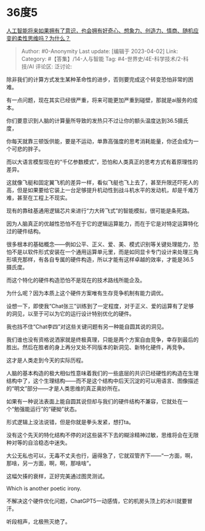 # 36度5
[人工智能将来如果拥有了意识，也会拥有好奇心、想象力、创造力、情商、随机应变的柔性思维吗？为什么？](https://www.zhihu.com/question/585441313/answer/2964847711)

> Author: #0-Anonymity
> Last update: [编辑于 2023-04-02]
> Link:
> Category:  #【答集】/14-人与智能
> Tag: #4-世界史/4E-科学技术/2-科技/AI
> 评论区:
> 泛讨论:

除非我们的计算方式发生某种革命性的进步，否则要完成这个转变恐怕非常的困难。

有一点问题，现在其实已经很严重，将来可能更加严重到碰壁，那就是ai服务的成本。

你们要意识到人脑的计算量所导致的发热只不过让你的额头温度达到36.5摄氏度，

你每天就靠三顿饭供能，要是不运动，单靠高强度的思考消耗能量，你还会成为一个可悲的胖子。

而以大语言模型现在的“千亿参数模式”，恐怕和人类真正的思考方式有着原理性的差异。

这就像飞艇和固定翼飞机的差异一样，看似飞艇也飞上去了，甚至升限还吓死人的高，但是如果要给它装上一台足够提升机动性到战斗机水平的发动机，却是千难万难，甚至在工程上不现实。

现有的靠硅基通用逻辑芯片来进行“力大砖飞式”的智能模拟，很可能是条死路。

因为人脑真正的优越性恐怕不在于它的逻辑运算能力，而在于它是对特定运算特化过的硬件结构。

很多根本的基础概念——例如公平、正义、爱、美、模式识别等关键处理能力，恐怕不是以软件形式安装在一个通用运算单元里，而是如同显卡专门设计来处理三角形填充那样，有各自专属的硬件构造，所以才能有这样卓越的效率，才能是36.5摄氏度。

而这个特化的硬件构造恐怕不是现在的技术路线所能企及。

为什么呢？因为本质上这个硬件方案唯有生存竞争机制有能力调优。

设想一下，即使我“Chat张三”训练到了一定程度，对于正义、爱的运算有了足够的洞见，以至于可以为它的运行设计特别优化的硬件。

我也挡不住“Chat李四”对这些关键问题有另一种能自圆其说的洞见。

我们谁也没有资格说洒家就是终极真理，只能是两个方案自由竞争，幸存到最后的胜出。然后在胜者的身上再分叉处不同版本的新洞见、新特化硬件，再竞争。

这才是人类走到今天的实际历程。

人脑的基本构造的极大相似性意味着我们的一些底层的共识已经硬性的构造在生理结构中了，这个生理结构——而不是这个结构中后天沉淀的可以用语言、图像描述的“明文”部分——才是人类思维的真正奥妙所在。

如果有一种说法表面上能自圆其说但却与我们的硬件结构不兼容，它就处在一个“勉强能运行”的“硬拗”状态。

形式逻辑上没法说错，但是你就是拳头发紧，想打ta。

没有这个先天的特化结构不停的对这些装不下去的糊涂精神过敏，思维将会在无限种对等的自洽稳态中迷失。

大公无私也可以，无毒不丈夫也行，逼得急了，它就双管齐下——“一方面，啊，那啥，另一方面，啊，啊，那啥啥”。

这幅欠揍的衰样，正好完美通过图灵测试。

Which is another poetic irony.

不解决这个硬件优化问题，ChatGPT5一动感情，它的机房头顶上的冰川就要冒汗。

听段相声，北极熊灭绝了。
